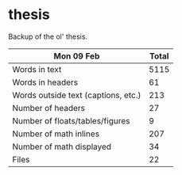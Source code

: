 thesis
======
Backup of the ol' thesis.

Mon 09 Feb | Total
---|---
Words in text| 5115
Words in headers| 61
Words outside text (captions, etc.)| 213
Number of headers| 27
Number of floats/tables/figures| 9
Number of math inlines| 207
Number of math displayed| 34
Files| 22

